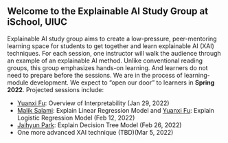 ## Welcome to the Explainable AI Study Group at iSchool, UIUC

Explainable AI study group aims to create a low-pressure, peer-mentoring learning space for students to get together and learn explainable AI (XAI) techniques. For each session, one instructor will walk the audience through an example of an explainable AI method. Unlike conventional reading groups, this group emphasizes hands-on learning. And learners do not need to prepare before the sessions. We are in the process of learning-module development. We expect to “open our door” to learners in **Spring 2022**. Projected sessions include:

- [Yuanxi Fu](https://ischool.illinois.edu/people/yuanxi-fu): Overview of Interpretability (Jan 29, 2022)
- [Malik Salami](https://ischool.illinois.edu/people/malik-salami): Explain Linear Regression Model and [Yuanxi Fu](https://ischool.illinois.edu/people/yuanxi-fu): Explain Logistic Regression Model (Feb 12, 2022)
- [Jaihyun Park](https://ischool.illinois.edu/people/jaihyun-park): Explain Decision Tree Model (Feb 26, 2022)
- One more advanced XAI technique (TBD)(Mar 5, 2022)


